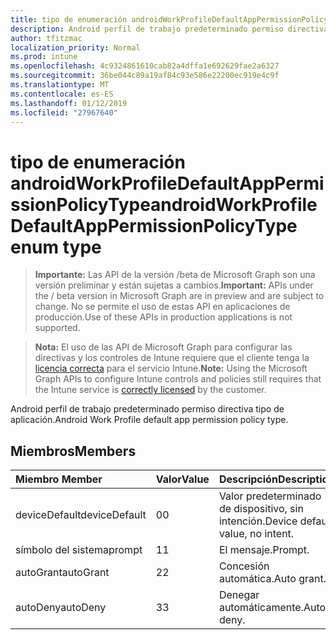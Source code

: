 ```yaml
---
title: tipo de enumeración androidWorkProfileDefaultAppPermissionPolicyType
description: Android perfil de trabajo predeterminado permiso directiva tipo de aplicación.
author: tfitzmac
localization_priority: Normal
ms.prod: intune
ms.openlocfilehash: 4c9324861610cab82a4dffa1e692629fae2a6327
ms.sourcegitcommit: 36be044c89a19af84c93e586e22200ec919e4c9f
ms.translationtype: MT
ms.contentlocale: es-ES
ms.lasthandoff: 01/12/2019
ms.locfileid: "27967640"
---
```

# <a name="androidworkprofiledefaultapppermissionpolicytype-enum-type"></a><span data-ttu-id="96c2a-103">tipo de enumeración androidWorkProfileDefaultAppPermissionPolicyType</span><span class="sxs-lookup"><span data-stu-id="96c2a-103">androidWorkProfileDefaultAppPermissionPolicyType enum type</span></span>

> <span data-ttu-id="96c2a-104">**Importante:** Las API de la versión /beta de Microsoft Graph son una versión preliminar y están sujetas a cambios.</span><span class="sxs-lookup"><span data-stu-id="96c2a-104">**Important:** APIs under the / beta version in Microsoft Graph are in preview and are subject to change.</span></span> <span data-ttu-id="96c2a-105">No se permite el uso de estas API en aplicaciones de producción.</span><span class="sxs-lookup"><span data-stu-id="96c2a-105">Use of these APIs in production applications is not supported.</span></span>

> <span data-ttu-id="96c2a-106">**Nota:** El uso de las API de Microsoft Graph para configurar las directivas y los controles de Intune requiere que el cliente tenga la [licencia correcta](https://go.microsoft.com/fwlink/?linkid=839381) para el servicio Intune.</span><span class="sxs-lookup"><span data-stu-id="96c2a-106">**Note:** Using the Microsoft Graph APIs to configure Intune controls and policies still requires that the Intune service is [correctly licensed](https://go.microsoft.com/fwlink/?linkid=839381) by the customer.</span></span>

<span data-ttu-id="96c2a-107">Android perfil de trabajo predeterminado permiso directiva tipo de aplicación.</span><span class="sxs-lookup"><span data-stu-id="96c2a-107">Android Work Profile default app permission policy type.</span></span>
## <a name="members"></a><span data-ttu-id="96c2a-108">Miembros</span><span class="sxs-lookup"><span data-stu-id="96c2a-108">Members</span></span>
|<span data-ttu-id="96c2a-109">Miembro	</span><span class="sxs-lookup"><span data-stu-id="96c2a-109">Member</span></span>|<span data-ttu-id="96c2a-110">Valor</span><span class="sxs-lookup"><span data-stu-id="96c2a-110">Value</span></span>|<span data-ttu-id="96c2a-111">Descripción</span><span class="sxs-lookup"><span data-stu-id="96c2a-111">Description</span></span>|
|:---|:---|:---|
|<span data-ttu-id="96c2a-112">deviceDefault</span><span class="sxs-lookup"><span data-stu-id="96c2a-112">deviceDefault</span></span>|<span data-ttu-id="96c2a-113">0</span><span class="sxs-lookup"><span data-stu-id="96c2a-113">0</span></span>|<span data-ttu-id="96c2a-114">Valor predeterminado de dispositivo, sin intención.</span><span class="sxs-lookup"><span data-stu-id="96c2a-114">Device default value, no intent.</span></span>|
|<span data-ttu-id="96c2a-115">símbolo del sistema</span><span class="sxs-lookup"><span data-stu-id="96c2a-115">prompt</span></span>|<span data-ttu-id="96c2a-116">1</span><span class="sxs-lookup"><span data-stu-id="96c2a-116">1</span></span>|<span data-ttu-id="96c2a-117">El mensaje.</span><span class="sxs-lookup"><span data-stu-id="96c2a-117">Prompt.</span></span>|
|<span data-ttu-id="96c2a-118">autoGrant</span><span class="sxs-lookup"><span data-stu-id="96c2a-118">autoGrant</span></span>|<span data-ttu-id="96c2a-119">2</span><span class="sxs-lookup"><span data-stu-id="96c2a-119">2</span></span>|<span data-ttu-id="96c2a-120">Concesión automática.</span><span class="sxs-lookup"><span data-stu-id="96c2a-120">Auto grant.</span></span>|
|<span data-ttu-id="96c2a-121">autoDeny</span><span class="sxs-lookup"><span data-stu-id="96c2a-121">autoDeny</span></span>|<span data-ttu-id="96c2a-122">3</span><span class="sxs-lookup"><span data-stu-id="96c2a-122">3</span></span>|<span data-ttu-id="96c2a-123">Denegar automáticamente.</span><span class="sxs-lookup"><span data-stu-id="96c2a-123">Auto deny.</span></span>|





